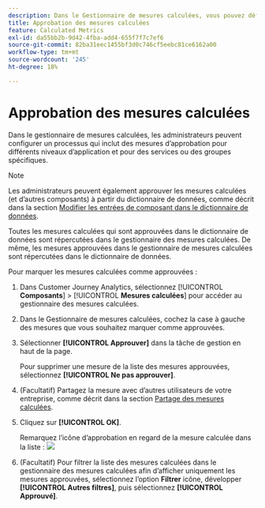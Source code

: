 ```yaml
---
description: Dans le Gestionnaire de mesures calculées, vous pouvez définir un processus qui inclut des mesures d’approbation pour différents niveaux d’application et pour des départements ou des groupes spécifiques.
title: Approbation des mesures calculées
feature: Calculated Metrics
exl-id: da55bb2b-9d42-4fba-add4-655f7f7c7ef6
source-git-commit: 82ba31eec1455bf3d0c746cf5eebc81ce6162a00
workflow-type: tm+mt
source-wordcount: '245'
ht-degree: 18%

---
```


# Approbation des mesures calculées

Dans le gestionnaire de mesures calculées, les administrateurs peuvent configurer un processus qui inclut des mesures d’approbation pour différents niveaux d’application et pour des services ou des groupes spécifiques.

>[!NOTE]
>
>Les administrateurs peuvent également approuver les mesures calculées (et d’autres composants) à partir du dictionnaire de données, comme décrit dans la section [Modifier les entrées de composant dans le dictionnaire de données](/help/components/data-dictionary/edit-entries-data-dictionary.md).
>
>Toutes les mesures calculées qui sont approuvées dans le dictionnaire de données sont répercutées dans le gestionnaire des mesures calculées. De même, les mesures approuvées dans le gestionnaire de mesures calculées sont répercutées dans le dictionnaire de données.

Pour marquer les mesures calculées comme approuvées :

1. Dans Customer Journey Analytics, sélectionnez [!UICONTROL **Composants**] > [!UICONTROL **Mesures calculées**] pour accéder au gestionnaire des mesures calculées.

1. Dans le Gestionnaire de mesures calculées, cochez la case à gauche des mesures que vous souhaitez marquer comme approuvées.

1. Sélectionner **[!UICONTROL Approuver]** dans la tâche de gestion en haut de la page.

   Pour supprimer une mesure de la liste des mesures approuvées, sélectionnez **[!UICONTROL Ne pas approuver]**.

1. (Facultatif) Partagez la mesure avec d’autres utilisateurs de votre entreprise, comme décrit dans la section [Partage des mesures calculées](/help/components/calc-metrics/cm-workflow/cm-sharing.md).

1. Cliquez sur **[!UICONTROL OK]**.

   Remarquez l’icône d’approbation en regard de la mesure calculée dans la liste : ![](https://spectrum.adobe.com/static/icons/workflow_18/Smock_CheckmarkCircle_18_N.svg)

1. (Facultatif) Pour filtrer la liste des mesures calculées dans le gestionnaire des mesures calculées afin d’afficher uniquement les mesures approuvées, sélectionnez l’option **Filtrer** icône, développer **[!UICONTROL Autres filtres]**, puis sélectionnez **[!UICONTROL Approuvé]**.

